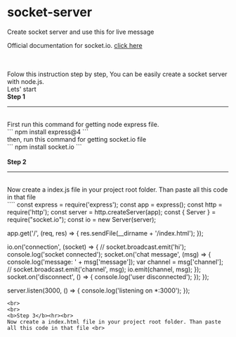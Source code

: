 # socket-server
Create socket server and use this for live message

Official documentation for socket.io. [click here](https://socket.io/docs/v4/)

<br>
<br>
Folow this instruction step by step, You can be easily create a socket server with node.js.<br>
Lets' start<br>
<b>Step 1</b><hr><br>
First run this command for getting node express file.<br>
```
npm install express@4
```
<br>
then, run this command for getting socket.io file
<br>
```
npm install socket.io
```
<br>
<br>
<b>Step 2</b><hr><br>
Now create a index.js file in your project root folder. Than paste all this code in that file <br>
````
const express = require('express');
const app = express();
const http = require('http');
const server = http.createServer(app);
const { Server } = require("socket.io");
const io = new Server(server);

app.get('/', (req, res) => {
    res.sendFile(__dirname + '/index.html');
});

io.on('connection', (socket) => {
    // socket.broadcast.emit('hi');
    console.log('socket connected');
    socket.on('chat message', (msg) => {
        console.log('message: ' + msg['message']);
        var channel = msg['channel'];
        // socket.broadcast.emit('channel', msg);
        io.emit(channel, msg);
    });
    socket.on('disconnect', () => {
        console.log('user disconnected');
    });
});

server.listen(3000, () => {
    console.log('listening on *:3000');
});
````
<br>
<br>
<b>Step 3</b><hr><br>
Now create a index.html file in your project root folder. Than paste all this code in that file <br>
````
<!DOCTYPE html>
<html>

<head>
    <title>Socket.IO chat</title>
    <style>
        body {
            margin: 0;
            padding-bottom: 3rem;
            font-family: -apple-system, BlinkMacSystemFont, "Segoe UI", Roboto, Helvetica, Arial, sans-serif;
        }
        
        #form {
            background: rgba(0, 0, 0, 0.15);
            padding: 0.25rem;
            position: fixed;
            bottom: 0;
            left: 0;
            right: 0;
            display: flex;
            height: 3rem;
            box-sizing: border-box;
            backdrop-filter: blur(10px);
        }
        
        #input {
            border: none;
            padding: 0 1rem;
            flex-grow: 1;
            border-radius: 2rem;
            margin: 0.25rem;
        }
        
        #input:focus {
            outline: none;
        }
        
        #form>button {
            background: #333;
            border: none;
            padding: 0 1rem;
            margin: 0.25rem;
            border-radius: 3px;
            outline: none;
            color: #fff;
        }
        
        #messages {
            list-style-type: none;
            margin: 0;
            padding: 0;
        }
        
        #messages>li {
            padding: 0.5rem 1rem;
        }
        
        #messages>li:nth-child(odd) {
            background: #efefef;
        }
    </style>
</head>

<body>
    <ul id="messages"></ul>
    <form id="form" action="">
        <input id="input" autocomplete="off" /><button>Send</button>
    </form>
</body>
<script src="/socket.io/socket.io.js"></script>
<script>
    var socket = io('http://localhost:3000');
    var form = document.getElementById('form');
    var input = document.getElementById('input');

    form.addEventListener('submit', function(e) {
        e.preventDefault();
        if (input.value) {
            data = {
                message: input.value,
                channel: 'message'
            }
            socket.emit('chat message', data);
            input.value = '';
        }

    });

    socket.on('message', function(msg) {
        // alert(msg['channel']);
        // alert(msg['message']);
        var item = document.createElement('li');
        item.textContent = msg['message'];
        messages.appendChild(item);
        window.scrollTo(0, document.body.scrollHeight);
    });

    // socket.on('chat message', (data) => {
    //     console.log("got one hit");
    //     console.log('message: ' + data);
    // });
</script>

</html>
````
<br>
<br>
<b>Step 4</b><hr><br>
We're almost done. Now go to Your command shell than run this command- <br>
 ```
 node index.js
 ```
 <br>
 <br>
 hurray!<br>
 So, you can test now by open your project in browser. <br>
 Or Browse this link<br>
 ```
 http://localhost:3000/
 ```
 <br><br>
 Thanks,<br>Zunaid Miah<br>
